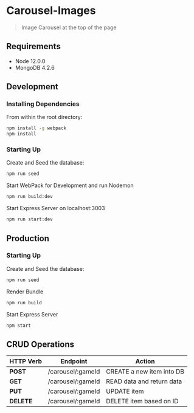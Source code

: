 # Carousel-Images
>Image Carousel at the top of the page

## Requirements
- Node 12.0.0
- MongoDB 4.2.6

## Development
### Installing Dependencies
From within the root directory:
```sh
npm install -g webpack
npm install
```
### Starting Up
Create and Seed the database:
```sh
npm run seed
```
Start WebPack for Development and run Nodemon
```sh
npm run build:dev
```
Start Express Server on localhost:3003
```sh
npm run start:dev
```

## Production
### Starting Up
Create and Seed the database:
```sh
npm run seed
```
Render Bundle
```sh
npm run build
```
Start Express Server
```sh
npm start
```


## CRUD Operations
| HTTP Verb |           Endpoint          |            Action            |
|-----------| --------------------------- | ---------------------------- |
| **POST**  |   /carousel/:gameId         |  CREATE a new item into DB   |
| **GET**   |   /carousel/:gameId         |  READ data and return data   |
| **PUT**   |   /carousel/:gameId         |  UPDATE item                 |
| **DELETE**|   /carousel/:gameId         |  DELETE item based on ID     |